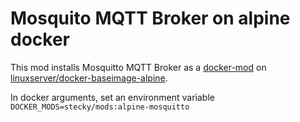 # Mosquito MQTT Broker on alpine docker

This mod installs Mosquitto MQTT Broker as a [docker-mod](https://github.com/linuxserver/docker-mods) on [linuxserver/docker-baseimage-alpine](https://github.com/linuxserver/docker-baseimage-alpine).

In docker arguments, set an environment variable `DOCKER_MODS=stecky/mods:alpine-mosquitto`
